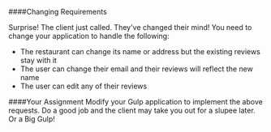 <!--djw:done-->
####Changing Requirements

Surprise! The client just called. They've changed their mind! You need to change your application to handle the following:
* The restaurant can change its name or address but the existing reviews stay with it
* The user can change their email and their reviews will reflect the new name
* The user can edit any of their reviews

####Your Assignment
Modify your Gulp application to implement the above requests. Do a good job and the client may take you out for a slupee later. Or a Big Gulp!